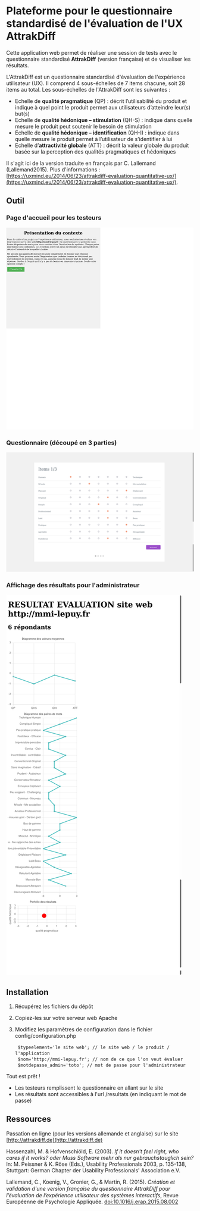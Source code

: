 # Plateforme pour le questionnaire standardisé de l'évaluation de l'UX AttrakDiff
Cette application web permet de réaliser une session de tests avec le questionnaire standardisé **AttrakDiff** (version française) et de visualiser les résultats.

L'AttrakDiff est un questionnaire standardisé d'évaluation de l'expérience utilisateur (UX). Il comprend 4 sous-échelles de 7 items chacune, soit 28 items au total.
Les sous-échelles de l'AttrakDiff sont les suivantes :

- Echelle de **qualité pragmatique** (QP) : décrit l’utilisabilité́ du produit et indique à quel point le produit permet aux utilisateurs d’atteindre leur(s) but(s)
- Echelle de **qualité hédonique – stimulation** (QH-S) : indique dans quelle mesure le produit peut soutenir le besoin de stimulation
- Echelle de **qualité hédonique – identification** (QH-I) : indique dans quelle mesure le produit permet à l’utilisateur de s’identifier à lui
- Echelle d’**attractivité globale** (ATT) : décrit la valeur globale du produit basée sur la perception des qualités pragmatiques et hédoniques

Il s'agit ici de la version traduite en français par C. Lallemand (Lallemand2015). Plus d'informations : [https://uxmind.eu/2014/06/23/attrakdiff-evaluation-quantitative-ux/](https://uxmind.eu/2014/06/23/attrakdiff-evaluation-quantitative-ux/).

## Outil
### Page d'accueil pour les testeurs
![Introduction](doc/Introduction.png "Page d'accueil")

### Questionnaire (découpé en 3 parties)
![Questionnaire](doc/QuestionnairePartie1.png "Questionnaires, items 1/3")

### Affichage des résultats pour l'administrateur
![Résultats](doc/TraitementsAffichageResultats.png "Affichage des résultats pour l'administrateur")


## Installation
1. Récupérez les fichiers du dépôt
2. Copiez-les sur votre serveur web Apache
3. Modifiez les paramètres de configuration dans le fichier config/configuration.php

        $typeelement='le site web'; // le site web / le produit / l'application
        $nom='http://mmi-lepuy.fr'; // nom de ce que l'on veut évaluer
        $motdepasse_admin='toto'; // mot de passe pour l'administrateur

Tout est prêt !

- Les testeurs remplissent le questionnaire en allant sur le site
- Les résultats sont accessibles à l'url /resultats (en indiquant le mot de passe)


## Ressources
Passation en ligne (pour les versions allemande et anglaise) sur le site [http://attrakdiff.de](http://attrakdiff.de)

Hassenzahl, M. & Hofvenschiöld, E. (2003). *If it doesn't feel right, who cares if it works? oder Muss Software mehr als nur gebrauchstauglich sein?* In: M. Peissner & K. Röse (Eds.), Usability Professionals 2003, p. 135-138, Stuttgart: German Chapter der Usability Professionals' Association e.V. 

Lallemand, C., Koenig, V., Gronier, G.,  &  Martin,  R. (2015).  *Création  et  validation d'une  version  française  du  questionnaire  AttrakDiﬀ  pour l’évaluation de  l’expérience  utilisateur  des  systèmes  interactifs*,  Revue  Européenne  de  Psychologie  Appliquée.  [doi:10.1016/j.erap.2015.08.002](doi:10.1016/j.erap.2015.08.002)